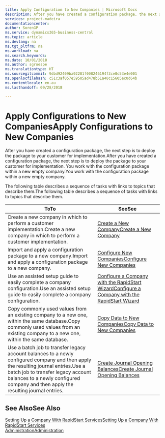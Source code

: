 ```yaml
---
title: Apply Configuration to New Companies | Microsoft Docs
description: After you have created a configuration package, the next step is to deploy the package to your customer for implementation. You use the configuration with a new empty company.
services: project-madeira
documentationcenter: 
author: SorenGP
ms.service: dynamics365-business-central
ms.topic: article
ms.devlang: na
ms.tgt_pltfrm: na
ms.workload: na
ms.search.keywords: 
ms.date: 10/01/2018
ms.author: sgroespe
ms.translationtype: HT
ms.sourcegitcommit: 9dbd92409ba02281f008246194f3ce0c53e4e001
ms.openlocfilehash: c51c3af057e59505ad478b51a40c15605ec0d64b
ms.contentlocale: en-au
ms.lasthandoff: 09/28/2018

---
```

# <a name="apply-configurations-to-new-companies"></a><span data-ttu-id="6d351-104">Apply Configurations to New Companies</span><span class="sxs-lookup"><span data-stu-id="6d351-104">Apply Configurations to New Companies</span></span>
<span data-ttu-id="6d351-105">After you have created a configuration package, the next step is to deploy the package to your customer for implementation.</span><span class="sxs-lookup"><span data-stu-id="6d351-105">After you have created a configuration package, the next step is to deploy the package to your customer for implementation.</span></span> <span data-ttu-id="6d351-106">You work with the configuration package within a new empty company.</span><span class="sxs-lookup"><span data-stu-id="6d351-106">You work with the configuration package within a new empty company.</span></span>  

 <span data-ttu-id="6d351-107">The following table describes a sequence of tasks with links to topics that describe them.</span><span class="sxs-lookup"><span data-stu-id="6d351-107">The following table describes a sequence of tasks with links to topics that describe them.</span></span>

|<span data-ttu-id="6d351-108">**To**</span><span class="sxs-lookup"><span data-stu-id="6d351-108">**To**</span></span>|<span data-ttu-id="6d351-109">**See**</span><span class="sxs-lookup"><span data-stu-id="6d351-109">**See**</span></span>|  
|------------|-------------|  
|<span data-ttu-id="6d351-110">Create a new company in which to perform a customer implementation.</span><span class="sxs-lookup"><span data-stu-id="6d351-110">Create a new company in which to perform a customer implementation.</span></span>|[<span data-ttu-id="6d351-111">Create a New Company</span><span class="sxs-lookup"><span data-stu-id="6d351-111">Create a New Company</span></span>](admin-how-to-create-a-new-company.md)|  
|<span data-ttu-id="6d351-112">Import and apply a configuration package to a new company.</span><span class="sxs-lookup"><span data-stu-id="6d351-112">Import and apply a configuration package to a new company.</span></span>|[<span data-ttu-id="6d351-113">Configure New Companies</span><span class="sxs-lookup"><span data-stu-id="6d351-113">Configure New Companies</span></span>](admin-how-to-configure-new-companies.md)|  
|<span data-ttu-id="6d351-114">Use an assisted setup guide to easily complete a company configuration.</span><span class="sxs-lookup"><span data-stu-id="6d351-114">Use an assisted setup guide to easily complete a company configuration.</span></span>|[<span data-ttu-id="6d351-115">Configure a Company with the RapidStart Wizard</span><span class="sxs-lookup"><span data-stu-id="6d351-115">Configure a Company with the RapidStart Wizard</span></span>](admin-how-to-configure-a-company-with-the-rapidstart-wizard.md)|
|<span data-ttu-id="6d351-116">Copy commonly used values from an existing company to a new one, within the same database.</span><span class="sxs-lookup"><span data-stu-id="6d351-116">Copy commonly used values from an existing company to a new one, within the same database.</span></span>|[<span data-ttu-id="6d351-117">Copy Data to New Companies</span><span class="sxs-lookup"><span data-stu-id="6d351-117">Copy Data to New Companies</span></span>](admin-how-to-copy-data-to-new-companies.md)|  
|<span data-ttu-id="6d351-118">Use a batch job to transfer legacy account balances to a newly configured company and then apply the resulting journal entries.</span><span class="sxs-lookup"><span data-stu-id="6d351-118">Use a batch job to transfer legacy account balances to a newly configured company and then apply the resulting journal entries.</span></span>|[<span data-ttu-id="6d351-119">Create Journal Opening Balances</span><span class="sxs-lookup"><span data-stu-id="6d351-119">Create Journal Opening Balances</span></span>](admin-how-to-create-journal-opening-balances.md)|  

## <a name="see-also"></a><span data-ttu-id="6d351-120">See Also</span><span class="sxs-lookup"><span data-stu-id="6d351-120">See Also</span></span>  
[<span data-ttu-id="6d351-121">Setting Up a Company With RapidStart Services</span><span class="sxs-lookup"><span data-stu-id="6d351-121">Setting Up a Company With RapidStart Services</span></span>](admin-set-up-a-company-with-rapidstart.md)  
[<span data-ttu-id="6d351-122">Administration</span><span class="sxs-lookup"><span data-stu-id="6d351-122">Administration</span></span>](admin-setup-and-administration.md)

